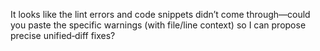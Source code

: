 It looks like the lint errors and code snippets didn’t come through—could you paste the specific warnings (with file/line context) so I can propose precise unified‑diff fixes?